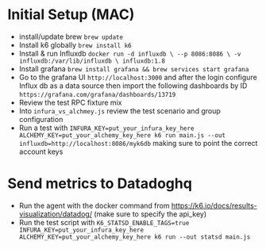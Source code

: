 # Initial Setup (MAC)
* install/update brew `brew update`
* Install k6 globally `brew install k6`
* Install & run Influxdb  `docker run -d influxdb \
 --p 8086:8086 \
-v influxdb:/var/lib/influxdb \
influxdb:1.8`
* Install grafana `brew install grafana && brew services start grafana`
* Go to the grafana UI `http://localhost:3000` and after the login configure Influx db as a data source then import the following dashboards by ID `https://grafana.com/grafana/dashboards/13719`
* Review the test RPC fixture mix 
* Into `infura_vs_alchmey.js` review the test scenario and group configuration
* Run a test with `INFURA_KEY=put_your_infura_key_here ALCHEMY_KEY=put_your_alchemy_key_here k6 run main.js --out influxdb=http://localhost:8086/myk6db` making sure to point the correct account keys

# Send metrics to Datadoghq
* Run the agent with the docker command from https://k6.io/docs/results-visualization/datadog/ (make sure to specify the api_key)
* Run the test script with `K6_STATSD_ENABLE_TAGS=true INFURA_KEY=put_your_infura_key_here ALCHEMY_KEY=put_your_alchemy_key_here k6 run --out statsd main.js`

